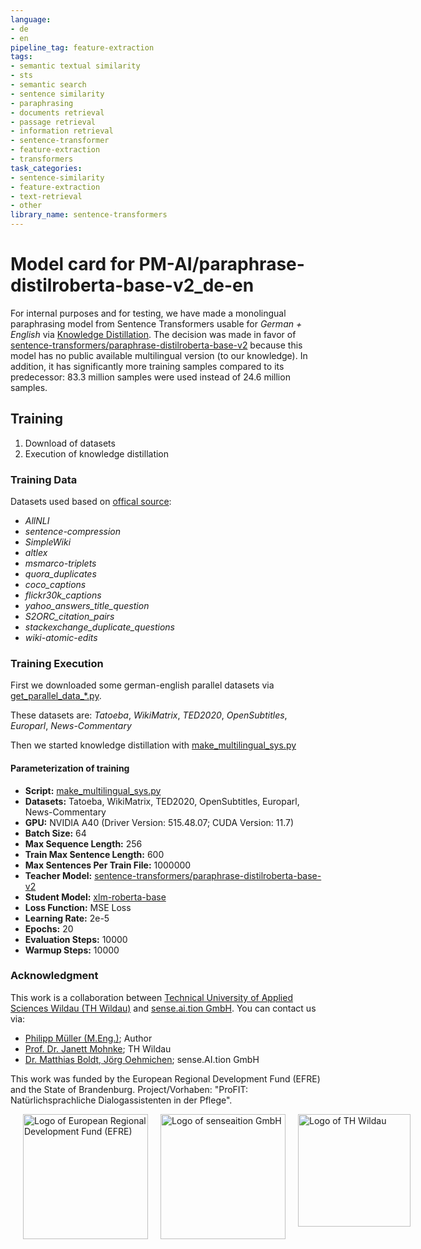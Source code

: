 ```yaml
---
language:
- de
- en
pipeline_tag: feature-extraction
tags:
- semantic textual similarity
- sts
- semantic search
- sentence similarity
- paraphrasing
- documents retrieval
- passage retrieval
- information retrieval
- sentence-transformer
- feature-extraction
- transformers
task_categories:
- sentence-similarity
- feature-extraction
- text-retrieval
- other
library_name: sentence-transformers
---
```


# Model card for PM-AI/paraphrase-distilroberta-base-v2_de-en
For internal purposes and for testing, we have made a monolingual paraphrasing model from Sentence Transformers usable for _German + English_ via [Knowledge Distillation](https://arxiv.org/abs/2004.09813).
The decision was made in favor of [sentence-transformers/paraphrase-distilroberta-base-v2](https://huggingface.co/sentence-transformers/paraphrase-distilroberta-base-v2) because this model has no public available multilingual version (to our knowledge).
In addition, it has significantly more training samples compared to its predecessor: 83.3 million samples were used instead of 24.6 million samples.

## Training
1) Download of datasets
2) Execution of knowledge distillation

### Training Data
Datasets used based on [offical source](https://www.sbert.net/examples/training/paraphrases/README.html):
  - _AllNLI_
  - _sentence-compression_
  - _SimpleWiki_
  - _altlex_
  - _msmarco-triplets_
  - _quora_duplicates_
  - _coco_captions_
  - _flickr30k_captions_
  - _yahoo_answers_title_question_
  - _S2ORC_citation_pairs_
  - _stackexchange_duplicate_questions_
  - _wiki-atomic-edits_

### Training Execution

First we downloaded some german-english parallel datasets via [get_parallel_data_*.py](https://github.com/UKPLab/sentence-transformers/tree/b86eec31cf0a102ad786ba1ff31bfeb4998d3ca5/examples/training/multilingual).

These datasets are: _Tatoeba_, _WikiMatrix_, _TED2020_, _OpenSubtitles_, _Europarl_, _News-Commentary_

Then we started knowledge distillation with [make_multilingual_sys.py](https://github.com/UKPLab/sentence-transformers/blob/b86eec31cf0a102ad786ba1ff31bfeb4998d3ca5/examples/training/multilingual/make_multilingual_sys.py)

#### Parameterization of training
- **Script:** [make_multilingual_sys.py](https://github.com/UKPLab/sentence-transformers/blob/b86eec31cf0a102ad786ba1ff31bfeb4998d3ca5/examples/training/multilingual/make_multilingual_sys.py)
- **Datasets:** Tatoeba, WikiMatrix, TED2020, OpenSubtitles, Europarl, News-Commentary
- **GPU:** NVIDIA A40 (Driver Version: 515.48.07; CUDA Version: 11.7)
- **Batch Size:** 64
- **Max Sequence Length:** 256
- **Train Max Sentence Length:** 600
- **Max Sentences Per Train File:** 1000000 
- **Teacher Model:** [sentence-transformers/paraphrase-distilroberta-base-v2](https://huggingface.co/sentence-transformers/paraphrase-distilroberta-base-v2)
- **Student Model:** [xlm-roberta-base](https://huggingface.co/xlm-roberta-base)
- **Loss Function:** MSE Loss
- **Learning Rate:** 2e-5
- **Epochs:** 20
- **Evaluation Steps:** 10000
- **Warmup Steps:** 10000

### Acknowledgment

This work is a collaboration between [Technical University of Applied Sciences Wildau (TH Wildau)](https://en.th-wildau.de/) and [sense.ai.tion GmbH](https://senseaition.com/).
You can contact us via:
* [Philipp Müller (M.Eng.)](https://www.linkedin.com/in/herrphilipps); Author
* [Prof. Dr. Janett Mohnke](mailto:icampus@th-wildau.de); TH Wildau
* [Dr. Matthias Boldt, Jörg Oehmichen](mailto:info@senseaition.com); sense.AI.tion GmbH 

This work was funded by the European Regional Development Fund (EFRE) and the State of Brandenburg. Project/Vorhaben: "ProFIT: Natürlichsprachliche Dialogassistenten in der Pflege".

<div style="display:flex">
     <div style="padding-left:20px;">
          <a href="https://efre.brandenburg.de/efre/de/"><img src="https://huggingface.co/datasets/PM-AI/germandpr-beir/resolve/main/res/EFRE-Logo_rechts_oweb_en_rgb.jpeg" alt="Logo of European Regional Development Fund (EFRE)" width="200"/></a>
     </div>
     <div style="padding-left:20px;">
          <a href="https://www.senseaition.com"><img src="https://senseaition.com/wp-content/uploads/thegem-logos/logo_c847aaa8f42141c4055d4a8665eb208d_3x.png" alt="Logo of senseaition GmbH" width="200"/></a>
     </div>
     <div style="padding-left:20px;">
          <a href="https://www.th-wildau.de"><img src="https://upload.wikimedia.org/wikipedia/commons/thumb/f/f6/TH_Wildau_Logo.png/640px-TH_Wildau_Logo.png" alt="Logo of TH Wildau" width="180"/></a>
     </div>
</div>